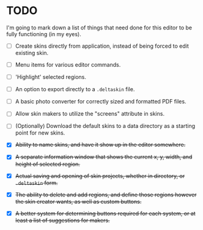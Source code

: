 # TODO
I'm going to mark down a list of things that need done for this editor to be fully functioning
(in my eyes).

- [ ] Create skins directly from application, instead of being forced to edit existing skin.
- [ ] Menu items for various editor commands.
- [ ] 'Highlight' selected regions.
- [ ] An option to export directly to a `.deltaskin` file.
- [ ] A basic photo converter for correctly sized and formatted PDF files.
- [ ] Allow skin makers to utilize the "screens" attribute in skins.
- [ ] (Optionally) Download the default skins to a data directory as a starting point for new skins.
- [X] ~~Ability to name skins, and have it show up in the editor somewhere.~~
- [X] ~~A separate information window that shows the current x, y, width, and height of selected region.~~
- [X] ~~Actual saving and opening of skin projects, whether in directory, or `.deltaskin` form.~~
- [X] ~~The ability to delete and add regions, and define those regions however the skin creator wants, as well as custom buttons.~~
- [X] ~~A better system for determining buttons required for each system, or at least a list of suggestions for makers.~~

